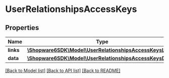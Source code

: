# UserRelationshipsAccessKeys

## Properties
Name | Type | Description | Notes
------------ | ------------- | ------------- | -------------
**links** | [**\Shopware6SDK\Model\UserRelationshipsAccessKeysLinks**](UserRelationshipsAccessKeysLinks.md) |  | [optional] 
**data** | [**\Shopware6SDK\Model\UserRelationshipsAccessKeysData[]**](UserRelationshipsAccessKeysData.md) |  | [optional] 

[[Back to Model list]](../../README.md#documentation-for-models) [[Back to API list]](../../README.md#documentation-for-api-endpoints) [[Back to README]](../../README.md)

